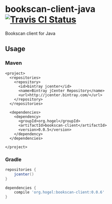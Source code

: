 # bookscan-client-java [![Travis CI Status](https://travis-ci.org/hogelog/bookscan-client-java.svg)](https://travis-ci.org/hogelog/bookscan-client-java)

Bookscan client for Java

## Usage
### Maven
```pom
<project>
  <repositories>
    <repository>
      <id>bintray jcenter</id>
      <name>Bintray jCenter Repository</name>
      <url>http://jcenter.bintray.com/</url>
    </repository>
  </repositories>

  <dependencies>
    <dependency>
      <groupId>org.hogel</groupId>
      <artifactId>bookscan-client</artifactId>
      <version>0.0.5</version>
    </dependency>
  </dependencies>

</project>
```

### Gradle

```gradle
repositories {
    jcenter()
}

dependencies {
    compile 'org.hogel:bookscan-client:0.0.6'
}
```
